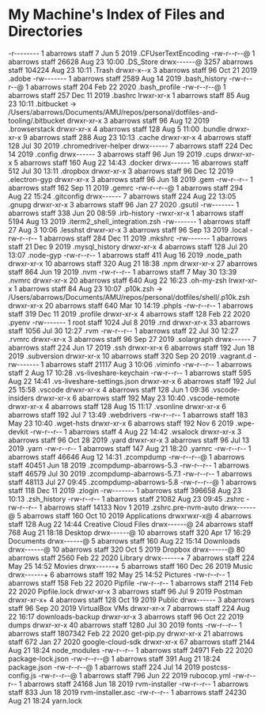 # My Machine's Index of Files and Directories

-r-------- 1 abarrows staff 7 Jun 5 2019 .CFUserTextEncoding
-rw-r--r--@ 1 abarrows staff 26628 Aug 23 10:00 .DS_Store
drwx------@ 3257 abarrows staff 104224 Aug 23 10:11 .Trash
drwxr-x--x 3 abarrows staff 96 Oct 21 2019 .adobe
-rw------- 1 abarrows staff 2589 Aug 14 2019 .bash_history
-rw-r--r--@ 1 abarrows staff 204 Feb 22 2020 .bash_profile
-rw-r--r--@ 1 abarrows staff 257 Dec 11 2019 .bashrc
lrwxr-xr-x 1 abarrows staff 85 Aug 23 10:11 .bitbucket -> /Users/abarrows/Documents/AMU/repos/personal/dotfiles-and-tooling/.bitbucket
drwxr-xr-x 3 abarrows staff 96 Aug 12 2019 .browserstack
drwxr-xr-x 4 abarrows staff 128 Aug 5 11:00 .bundle
drwxr-xr-x 9 abarrows staff 288 Aug 23 10:13 .cache
drwxr-xr-x 4 abarrows staff 128 Jul 30 2019 .chromedriver-helper
drwx------ 7 abarrows staff 224 Dec 14 2019 .config
drwx------ 3 abarrows staff 96 Jun 19 2019 .cups
drwxr-xr-x 5 abarrows staff 160 Aug 22 14:43 .docker
drwx------ 16 abarrows staff 512 Jul 30 13:11 .dropbox
drwxr-xr-x 3 abarrows staff 96 Dec 12 2019 .electron-gyp
drwxr-xr-x 3 abarrows staff 96 Jun 18 2019 .gem
-rw-r--r-- 1 abarrows staff 162 Sep 11 2019 .gemrc
-rw-r--r--@ 1 abarrows staff 294 Aug 22 15:24 .gitconfig
drwx------ 7 abarrows staff 224 Aug 22 13:05 .gnupg
drwxr-xr-x 3 abarrows staff 96 Jan 27 2020 .gsutil
-rw------- 1 abarrows staff 338 Jun 20 08:59 .irb-history
-rwxr-xr-x 1 abarrows staff 5194 Aug 13 2019 .iterm2_shell_integration.zsh
-rw------- 1 abarrows staff 27 Aug 3 10:06 .lesshst
drwxr-xr-x 3 abarrows staff 96 Sep 13 2019 .local
-rw-r--r-- 1 abarrows staff 284 Dec 11 2019 .mkshrc
-rw------- 1 abarrows staff 21 Dec 9 2019 .mysql_history
drwxr-xr-x 4 abarrows staff 128 Jul 20 13:07 .node-gyp
-rw-r--r-- 1 abarrows staff 411 Aug 16 2019 .node_path
drwxr-xr-x 10 abarrows staff 320 Aug 21 18:38 .npm
drwxr-xr-x 27 abarrows staff 864 Jun 19 2019 .nvm
-rw-r--r-- 1 abarrows staff 7 May 30 13:39 .nvmrc
drwxr-xr-x 20 abarrows staff 640 Aug 22 16:23 .oh-my-zsh
lrwxr-xr-x 1 abarrows staff 84 Aug 23 10:07 .p10k.zsh -> /Users/abarrows/Documents/AMU/repos/personal/dotfiles/shell/.p10k.zsh
drwxr-xr-x 20 abarrows staff 640 Mar 10 14:19 .phpls
-rw-r--r-- 1 abarrows staff 319 Dec 11 2019 .profile
drwxr-xr-x 4 abarrows staff 128 Feb 22 2020 .pyenv
-rw------- 1 root staff 1024 Jul 8 2019 .rnd
drwxr-xr-x 33 abarrows staff 1056 Jul 30 12:27 .rvm
-rw-r--r-- 1 abarrows staff 22 Jul 30 12:27 .rvmrc
drwxr-xr-x 3 abarrows staff 96 Sep 27 2019 .solargraph
drwx------ 7 abarrows staff 224 Jun 17 2019 .ssh
drwxr-xr-x 6 abarrows staff 192 Jun 18 2019 .subversion
drwxr-xr-x 10 abarrows staff 320 Sep 20 2019 .vagrant.d
-rw------- 1 abarrows staff 21117 Aug 3 10:06 .viminfo
-rw-r--r-- 1 abarrows staff 2 Aug 17 10:28 .vs-liveshare-keychain
-rw-r--r-- 1 abarrows staff 595 Aug 22 14:41 .vs-liveshare-settings.json
drwxr-xr-x 6 abarrows staff 192 Jul 25 15:58 .vscode
drwxr-xr-x 4 abarrows staff 128 Jun 1 09:36 .vscode-insiders
drwxr-xr-x 6 abarrows staff 192 May 23 10:40 .vscode-remote
drwxr-xr-x 4 abarrows staff 128 Aug 15 11:17 .vsonline
drwxr-xr-x 6 abarrows staff 192 Jul 7 13:49 .webdrivers
-rw-r--r-- 1 abarrows staff 183 May 23 10:40 .wget-hsts
drwxr-xr-x 6 abarrows staff 192 Nov 6 2019 .wpe-devkit
-rw-r--r-- 1 abarrows staff 4 Aug 22 14:42 .wsalock
drwxr-xr-x 3 abarrows staff 96 Oct 28 2019 .yard
drwxr-xr-x 3 abarrows staff 96 Jul 13 2019 .yarn
-rw-r--r-- 1 abarrows staff 147 Aug 21 18:20 .yarnrc
-rw-r--r-- 1 abarrows staff 46646 Aug 12 14:31 .zcompdump
-rw-r--r--@ 1 abarrows staff 40451 Jun 18 2019 .zcompdump-abarrows-5.3
-rw-r--r-- 1 abarrows staff 46579 Jul 30 2019 .zcompdump-abarrows-5.7.1
-rw-r--r-- 1 abarrows staff 48113 Jul 27 09:45 .zcompdump-abarrows-5.8
-rw-r--r--@ 1 abarrows staff 118 Dec 11 2019 .zlogin
-rw------- 1 abarrows staff 396658 Aug 23 10:13 .zsh_history
-rw-r--r-- 1 abarrows staff 21082 Aug 23 09:45 .zshrc
-rw-r--r-- 1 abarrows staff 14133 Nov 1 2019 .zshrc.pre-nvm-auto
drwx------@ 5 abarrows staff 160 Oct 10 2019 Applications
drwxrwxr-x@ 4 abarrows staff 128 Aug 22 14:44 Creative Cloud Files
drwx------@ 24 abarrows staff 768 Aug 21 18:18 Desktop
drwx------@ 10 abarrows staff 320 Apr 17 16:29 Documents
drwx------@ 5 abarrows staff 160 Aug 22 15:14 Downloads
drwx------@ 10 abarrows staff 320 Oct 5 2019 Dropbox
drwx------@ 80 abarrows staff 2560 Feb 22 2020 Library
drwx------+ 7 abarrows staff 224 May 25 14:52 Movies
drwx------+ 5 abarrows staff 160 Dec 26 2019 Music
drwx------+ 6 abarrows staff 192 May 25 14:52 Pictures
-rw-r--r-- 1 abarrows staff 158 Feb 22 2020 Pipfile
-rw-r--r-- 1 abarrows staff 2114 Feb 22 2020 Pipfile.lock
drwxr-xr-x 3 abarrows staff 96 Jul 9 2019 Postman
drwxr-xr-x+ 4 abarrows staff 128 Oct 19 2019 Public
drwx------ 3 abarrows staff 96 Sep 20 2019 VirtualBox VMs
drwxr-xr-x 7 abarrows staff 224 Aug 22 16:17 downloads-backup
drwxr-xr-x 3 abarrows staff 96 Oct 22 2019 dumps
drwxr-xr-x 40 abarrows staff 1280 Jul 30 2019 fonts
-rw-r--r-- 1 abarrows staff 1807342 Feb 22 2020 get-pip.py
drwxr-xr-x 21 abarrows staff 672 Jan 27 2020 google-cloud-sdk
drwxr-xr-x 67 abarrows staff 2144 Aug 21 18:24 node_modules
-rw-r--r-- 1 abarrows staff 24971 Feb 22 2020 package-lock.json
-rw-r--r--@ 1 abarrows staff 391 Aug 21 18:24 package.json
-rw-r--r--@ 1 abarrows staff 224 Jul 14 2019 postcss-config.js
-rw-r--r--@ 1 abarrows staff 796 Jun 22 2019 rubocop.yml
-rw-r--r-- 1 abarrows staff 24168 Jun 18 2019 rvm-installer
-rw-r--r-- 1 abarrows staff 833 Jun 18 2019 rvm-installer.asc
-rw-r--r-- 1 abarrows staff 24230 Aug 21 18:24 yarn.lock
